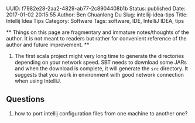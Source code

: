 UUID: f7982e28-2aa2-4829-ab77-2c8904408b1b
Status: published
Date: 2017-01-02 20:15:55
Author: Ben Chuanlong Du
Slug: intellij-idea-tips
Title: Intellij Idea Tips
Category: Software
Tags: software, IDE, IntelliJ IDEA, tips

**
Things on this page are
fragmentary and immature notes/thoughts of the author.
It is not meant to readers
but rather for convenient reference of the author and future improvement.
**

1. The first scala project might very long time to generate the directories 
depending on your network speed. 
SBT needs to download some JARs and when the download is complete, 
it will generate the `src` directory.
It suggests that you work in environment with good network connection
when using IntelliJ.

## Questions

1. how to port intellij configuration files from one machine to another one?

